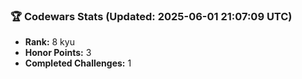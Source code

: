 ### 🏆 Codewars Stats (Updated: 2025-06-01 21:07:09 UTC)

- **Rank:** 8 kyu
- **Honor Points:** 3
- **Completed Challenges:** 1
